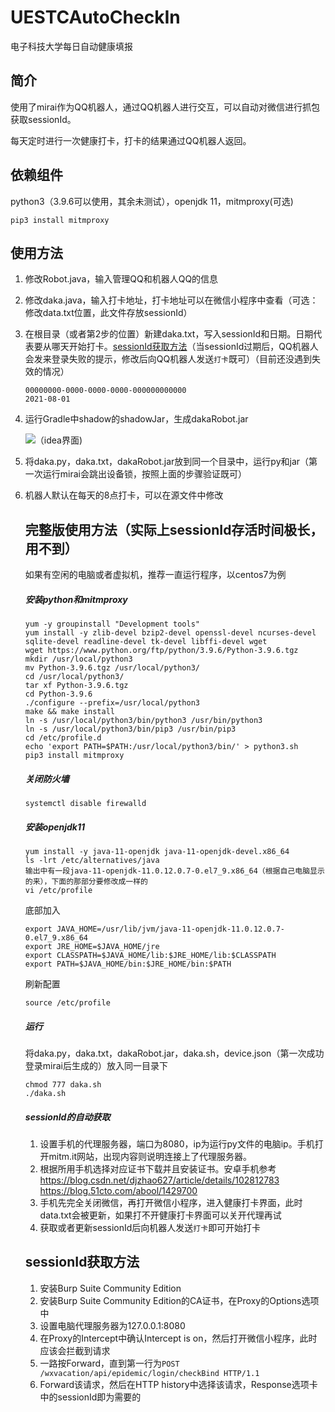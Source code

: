 # UESTCAutoCheckIn
电子科技大学每日自动健康填报

## 简介

使用了mirai作为QQ机器人，通过QQ机器人进行交互，可以自动对微信进行抓包获取sessionId。

每天定时进行一次健康打卡，打卡的结果通过QQ机器人返回。

## 依赖组件

python3（3.9.6可以使用，其余未测试），openjdk 11，mitmproxy(可选)

```
pip3 install mitmproxy
```

## 使用方法

1. 修改Robot.java，输入管理QQ和机器人QQ的信息

2. 修改daka.java，输入打卡地址，打卡地址可以在微信小程序中查看（可选：修改data.txt位置，此文件存放sessionId）

3. 在根目录（或者第2步的位置）新建daka.txt，写入sessionId和日期。日期代表要从哪天开始打卡。[sessionId获取方法](#sessionId获取方法)（当sessionId过期后，QQ机器人会发来登录失败的提示，修改后向QQ机器人发送`打卡`既可）（目前还没遇到失效的情况）

   ```
   00000000-0000-0000-0000-000000000000
   2021-08-01
   ```

4. 运行Gradle中shadow的shadowJar，生成dakaRobot.jar

   ![](https://i.loli.net/2021/08/04/WMUkaTmYe3fB86H.png)（idea界面)

5. 将daka.py，daka.txt，dakaRobot.jar放到同一个目录中，运行py和jar（第一次运行mirai会跳出设备锁，按照上面的步骤验证既可）

6. 机器人默认在每天的8点打卡，可以在源文件中修改

   ## 完整版使用方法（实际上sessionId存活时间极长，用不到）

   如果有空闲的电脑或者虚拟机，推荐一直运行程序，以centos7为例

   ##### 安装python和mitmproxy

   ```
   yum -y groupinstall "Development tools"
   yum install -y zlib-devel bzip2-devel openssl-devel ncurses-devel sqlite-devel readline-devel tk-devel libffi-devel wget
   wget https://www.python.org/ftp/python/3.9.6/Python-3.9.6.tgz
   mkdir /usr/local/python3
   mv Python-3.9.6.tgz /usr/local/python3/
   cd /usr/local/python3/
   tar xf Python-3.9.6.tgz 
   cd Python-3.9.6
   ./configure --prefix=/usr/local/python3
   make && make install
   ln -s /usr/local/python3/bin/python3 /usr/bin/python3
   ln -s /usr/local/python3/bin/pip3 /usr/bin/pip3
   cd /etc/profile.d
   echo 'export PATH=$PATH:/usr/local/python3/bin/' > python3.sh
   pip3 install mitmproxy
   ```

   ##### 关闭防火墙

   ```
   systemctl disable firewalld
   ```

   ##### 安装openjdk11

   ```
   yum install -y java-11-openjdk java-11-openjdk-devel.x86_64
   ls -lrt /etc/alternatives/java
   输出中有一段java-11-openjdk-11.0.12.0.7-0.el7_9.x86_64（根据自己电脑显示的来），下面的那部分要修改成一样的
   vi /etc/profile
   ```

   底部加入

   ```
   export JAVA_HOME=/usr/lib/jvm/java-11-openjdk-11.0.12.0.7-0.el7_9.x86_64
   export JRE_HOME=$JAVA_HOME/jre
   export CLASSPATH=$JAVA_HOME/lib:$JRE_HOME/lib:$CLASSPATH
   export PATH=$JAVA_HOME/bin:$JRE_HOME/bin:$PATH
   ```

   刷新配置

   ```
   source /etc/profile
   ```

   ##### 运行

   将daka.py，daka.txt，dakaRobot.jar，daka.sh，device.json（第一次成功登录mirai后生成的）放入同一目录下

   ```
   chmod 777 daka.sh
   ./daka.sh
   ```

   ##### sessionId的自动获取

   1. 设置手机的代理服务器，端口为8080，ip为运行py文件的电脑ip。手机打开mitm.it网站，出现内容则说明连接上了代理服务器。
   2. 根据所用手机选择对应证书下载并且安装证书。安卓手机参考
         https://blog.csdn.net/djzhao627/article/details/102812783
         https://blog.51cto.com/abool/1429700
   3. 手机先完全关闭微信，再打开微信小程序，进入健康打卡界面，此时data.txt会被更新，如果打不开健康打卡界面可以关开代理再试
   4. 获取或者更新sessionId后向机器人发送`打卡`即可开始打卡

   ## sessionId获取方法

   1. 安装Burp Suite Community Edition
   2. 安装Burp Suite Community Edition的CA证书，在Proxy的Options选项中
   3. 设置电脑代理服务器为127.0.0.1:8080
   4. 在Proxy的Intercept中确认Intercept is on，然后打开微信小程序，此时应该会拦截到请求
   5. 一路按Forward，直到第一行为`POST /wxvacation/api/epidemic/login/checkBind HTTP/1.1`
   6. Forward该请求，然后在HTTP history中选择该请求，Response选项卡中的sessionId即为需要的

